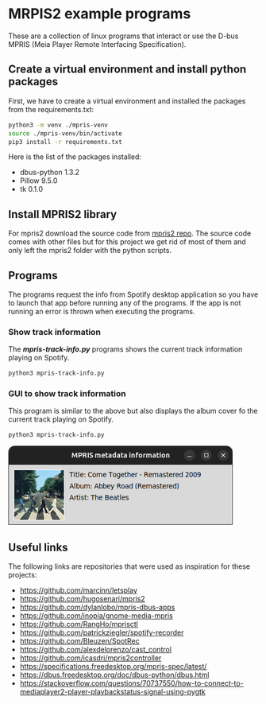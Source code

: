 # MRPIS2 example programs

These are a collection of linux programs that interact or use the D-bus MPRIS (Meia Player Remote Interfacing
Specification).

## Create a virtual environment and install python packages

First, we have to create a virtual environment and installed the packages from the requirements.txt:
```bash
python3 -m venv ./mpris-venv
source ./mpris-venv/bin/activate
pip3 install -r requirements.txt
```
Here is the list of the packages installed:
- dbus-python 1.3.2
- Pillow      9.5.0
- tk          0.1.0

## Install MPRIS2 library

For mpris2 download the source code from [mpris2 repo](https://github.com/hugosenari/mpris2/tree/master).
The source code comes with other files but for this project we get rid of most of them and only left the mpris2 folder
with the python scripts.

## Programs

The programs request the info from Spotify desktop application so you have to launch that app before running any of the
programs. If the app is not running an error is thrown when executing the programs.

### Show track information

The ***mpris-track-info.py*** programs shows the current track information playing on Spotify.

```bash
python3 mpris-track-info.py
```

### GUI to show track information

This program is similar to the above but also displays the album cover fo the current track playing on Spotify.

```bash
python3 mpris-track-info.py
```

![Screenshot of gui](./imgs/screenshot-gui-track-info.png)

## Useful links

The following links are repositories that were used as inspiration for these projects:
- https://github.com/marcinn/letsplay
- https://github.com/hugosenari/mpris2
- https://github.com/dylanlobo/mpris-dbus-apps
- https://github.com/inopia/gnome-media-mpris
- https://github.com/RangHo/mprisctl
- https://github.com/patrickziegler/spotify-recorder
- https://github.com/Bleuzen/SpotRec
- https://github.com/alexdelorenzo/cast_control
- https://github.com/icasdri/mpris2controller
- https://specifications.freedesktop.org/mpris-spec/latest/
- https://dbus.freedesktop.org/doc/dbus-python/dbus.html
- https://stackoverflow.com/questions/70737550/how-to-connect-to-mediaplayer2-player-playbackstatus-signal-using-pygtk